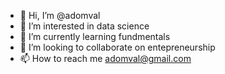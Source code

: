 - 👋 Hi, I’m @adomval
- 👀 I’m interested in data science
- 🌱 I’m currently learning fundmentals
- 💞️ I’m looking to collaborate on entepreneurship
- 📫 How to reach me adomval@gmail.com

<!---
adomval/adomval is a ✨ special ✨ repository because its `README.md` (this file) appears on your GitHub profile.
You can click the Preview link to take a look at your changes.
--->
